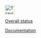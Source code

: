 <img alt="Travis CI" src="https://user-images.githubusercontent.com/6314696/36950457-3ee7e740-2007-11e8-8f51-12240886cfee.png" height="30"/>

[Overall status](https://travis-ci.org/sergey-karazhenets/stormnet-jcore-1902/branches)

[Documentation](https://sergey-karazhenets.github.io/stormnet-jcore-1902)
